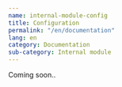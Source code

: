 ```yaml
---
name: internal-module-config
title: Configuration
permalink: "/en/documentation"
lang: en
category: Documentation
sub-category: Internal module
---
```


Coming soon..